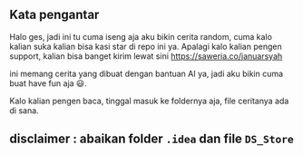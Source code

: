 ## Kata pengantar
Halo ges, jadi ini tu cuma iseng aja aku bikin cerita random, cuma kalo kalian suka kalian bisa kasi star di repo ini ya. Apalagi kalo kalian pengen support, kalian bisa banget kirim lewat sini https://saweria.co/januarsyah

ini memang cerita yang dibuat dengan bantuan AI ya, jadi aku bikin cuma buat have fun aja 😃.

Kalo kalian pengen baca, tinggal masuk ke foldernya aja, file ceritanya ada di sana.

## disclaimer : abaikan folder `.idea` dan file `DS_Store`
